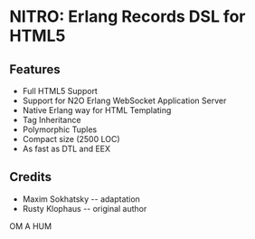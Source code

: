 NITRO: Erlang Records DSL for HTML5
===================================

Features
--------

* Full HTML5 Support
* Support for N2O Erlang WebSocket Application Server
* Native Erlang way for HTML Templating
* Tag Inheritance
* Polymorphic Tuples
* Compact size (2500 LOC)
* As fast as DTL and EEX

Credits
-------

* Maxim Sokhatsky -- adaptation
* Rusty Klophaus -- original author

OM A HUM
